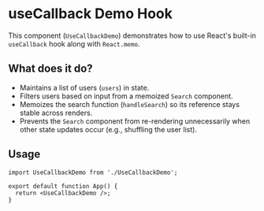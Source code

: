 # useCallback Demo Hook

This component (`UseCallbackDemo`) demonstrates how to use React's built-in `useCallback` hook along with `React.memo`.

## What does it do?

- Maintains a list of users (`users`) in state.
- Filters users based on input from a memoized `Search` component.
- Memoizes the search function (`handleSearch`) so its reference stays stable across renders.
- Prevents the `Search` component from re-rendering unnecessarily when other state updates occur (e.g., shuffling the user list).

## Usage

```tsx
import UseCallbackDemo from './UseCallbackDemo';

export default function App() {
  return <UseCallbackDemo />;
}
